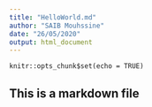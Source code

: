 ```yaml
---
title: "HelloWorld.md"
author: "SAIB Mouhssine"
date: "26/05/2020"
output: html_document
---
```


```{r setup, include=FALSE}
knitr::opts_chunk$set(echo = TRUE)
```
## This is a markdown file
